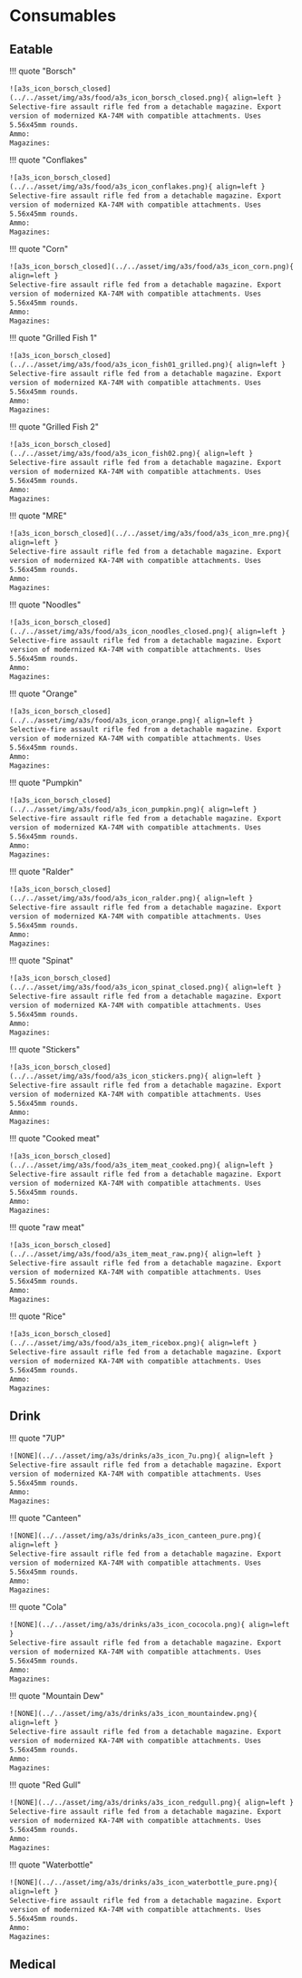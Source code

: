 # Consumables

## Eatable

!!! quote "Borsch"

    ![a3s_icon_borsch_closed](../../asset/img/a3s/food/a3s_icon_borsch_closed.png){ align=left }
    Selective-fire assault rifle fed from a detachable magazine. Export version of modernized KA-74M with compatible attachments. Uses 5.56x45mm rounds.  
    Ammo:  
    Magazines:

!!! quote "Conflakes"

    ![a3s_icon_borsch_closed](../../asset/img/a3s/food/a3s_icon_conflakes.png){ align=left }
    Selective-fire assault rifle fed from a detachable magazine. Export version of modernized KA-74M with compatible attachments. Uses 5.56x45mm rounds.  
    Ammo:  
    Magazines:

!!! quote "Corn"

    ![a3s_icon_borsch_closed](../../asset/img/a3s/food/a3s_icon_corn.png){ align=left }
    Selective-fire assault rifle fed from a detachable magazine. Export version of modernized KA-74M with compatible attachments. Uses 5.56x45mm rounds.  
    Ammo:  
    Magazines:

!!! quote "Grilled Fish 1"

    ![a3s_icon_borsch_closed](../../asset/img/a3s/food/a3s_icon_fish01_grilled.png){ align=left }
    Selective-fire assault rifle fed from a detachable magazine. Export version of modernized KA-74M with compatible attachments. Uses 5.56x45mm rounds.  
    Ammo:  
    Magazines:

!!! quote "Grilled Fish 2"

    ![a3s_icon_borsch_closed](../../asset/img/a3s/food/a3s_icon_fish02.png){ align=left }
    Selective-fire assault rifle fed from a detachable magazine. Export version of modernized KA-74M with compatible attachments. Uses 5.56x45mm rounds.  
    Ammo:  
    Magazines:

!!! quote "MRE"

    ![a3s_icon_borsch_closed](../../asset/img/a3s/food/a3s_icon_mre.png){ align=left }
    Selective-fire assault rifle fed from a detachable magazine. Export version of modernized KA-74M with compatible attachments. Uses 5.56x45mm rounds.  
    Ammo:  
    Magazines:

!!! quote "Noodles"

    ![a3s_icon_borsch_closed](../../asset/img/a3s/food/a3s_icon_noodles_closed.png){ align=left }
    Selective-fire assault rifle fed from a detachable magazine. Export version of modernized KA-74M with compatible attachments. Uses 5.56x45mm rounds.  
    Ammo:  
    Magazines:

!!! quote "Orange"

    ![a3s_icon_borsch_closed](../../asset/img/a3s/food/a3s_icon_orange.png){ align=left }
    Selective-fire assault rifle fed from a detachable magazine. Export version of modernized KA-74M with compatible attachments. Uses 5.56x45mm rounds.  
    Ammo:  
    Magazines:

!!! quote "Pumpkin"

    ![a3s_icon_borsch_closed](../../asset/img/a3s/food/a3s_icon_pumpkin.png){ align=left }
    Selective-fire assault rifle fed from a detachable magazine. Export version of modernized KA-74M with compatible attachments. Uses 5.56x45mm rounds.  
    Ammo:  
    Magazines:

!!! quote "Ralder"

    ![a3s_icon_borsch_closed](../../asset/img/a3s/food/a3s_icon_ralder.png){ align=left }
    Selective-fire assault rifle fed from a detachable magazine. Export version of modernized KA-74M with compatible attachments. Uses 5.56x45mm rounds.  
    Ammo:  
    Magazines:

!!! quote "Spinat"

    ![a3s_icon_borsch_closed](../../asset/img/a3s/food/a3s_icon_spinat_closed.png){ align=left }
    Selective-fire assault rifle fed from a detachable magazine. Export version of modernized KA-74M with compatible attachments. Uses 5.56x45mm rounds.  
    Ammo:  
    Magazines:

!!! quote "Stickers"

    ![a3s_icon_borsch_closed](../../asset/img/a3s/food/a3s_icon_stickers.png){ align=left }
    Selective-fire assault rifle fed from a detachable magazine. Export version of modernized KA-74M with compatible attachments. Uses 5.56x45mm rounds.  
    Ammo:  
    Magazines:

!!! quote "Cooked meat"

    ![a3s_icon_borsch_closed](../../asset/img/a3s/food/a3s_item_meat_cooked.png){ align=left }
    Selective-fire assault rifle fed from a detachable magazine. Export version of modernized KA-74M with compatible attachments. Uses 5.56x45mm rounds.  
    Ammo:  
    Magazines:

!!! quote "raw meat"

    ![a3s_icon_borsch_closed](../../asset/img/a3s/food/a3s_item_meat_raw.png){ align=left }
    Selective-fire assault rifle fed from a detachable magazine. Export version of modernized KA-74M with compatible attachments. Uses 5.56x45mm rounds.  
    Ammo:  
    Magazines:

!!! quote "Rice"

    ![a3s_icon_borsch_closed](../../asset/img/a3s/food/a3s_item_ricebox.png){ align=left }
    Selective-fire assault rifle fed from a detachable magazine. Export version of modernized KA-74M with compatible attachments. Uses 5.56x45mm rounds.  
    Ammo:  
    Magazines:

## Drink

!!! quote "7UP"

    ![NONE](../../asset/img/a3s/drinks/a3s_icon_7u.png){ align=left }
    Selective-fire assault rifle fed from a detachable magazine. Export version of modernized KA-74M with compatible attachments. Uses 5.56x45mm rounds.  
    Ammo:  
    Magazines:

!!! quote "Canteen"

    ![NONE](../../asset/img/a3s/drinks/a3s_icon_canteen_pure.png){ align=left }
    Selective-fire assault rifle fed from a detachable magazine. Export version of modernized KA-74M with compatible attachments. Uses 5.56x45mm rounds.  
    Ammo:  
    Magazines:

!!! quote "Cola"

    ![NONE](../../asset/img/a3s/drinks/a3s_icon_cococola.png){ align=left }
    Selective-fire assault rifle fed from a detachable magazine. Export version of modernized KA-74M with compatible attachments. Uses 5.56x45mm rounds.  
    Ammo:  
    Magazines:

!!! quote "Mountain Dew"

    ![NONE](../../asset/img/a3s/drinks/a3s_icon_mountaindew.png){ align=left }
    Selective-fire assault rifle fed from a detachable magazine. Export version of modernized KA-74M with compatible attachments. Uses 5.56x45mm rounds.  
    Ammo:  
    Magazines:

!!! quote "Red Gull"

    ![NONE](../../asset/img/a3s/drinks/a3s_icon_redgull.png){ align=left }
    Selective-fire assault rifle fed from a detachable magazine. Export version of modernized KA-74M with compatible attachments. Uses 5.56x45mm rounds.  
    Ammo:  
    Magazines:

!!! quote "Waterbottle"

    ![NONE](../../asset/img/a3s/drinks/a3s_icon_waterbottle_pure.png){ align=left }
    Selective-fire assault rifle fed from a detachable magazine. Export version of modernized KA-74M with compatible attachments. Uses 5.56x45mm rounds.  
    Ammo:  
    Magazines:

## Medical
